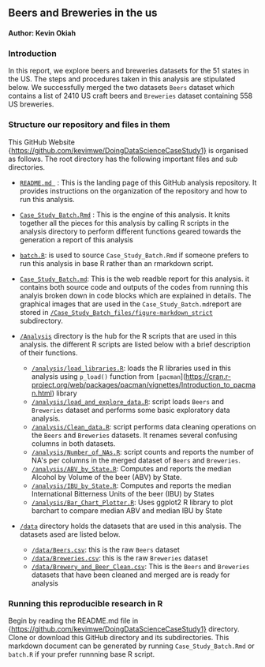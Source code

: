 ## Beers and Breweries in the us

#### Author: Kevin Okiah                               

### Introduction
In this report, we explore beers and breweries datasets for the 51 states in the US. The steps and procedures taken in this analysis are stipulated below. We successfully merged the two datasets `Beers` dataset which contains a list of 2410 US craft beers and `Breweries` dataset containing 558 US breweries.

### Structure our repository and files in them

This GitHub Website {https://github.com/kevimwe/DoingDataScienceCaseStudy1} is organised as follows. The root directory has  the following important files and sub directories.
  
* [`README.md `](https://github.com/kevimwe/DoingDataScienceCaseStudy1/blob/master/README.md) : This is the landing page of this GitHub analysis repository. It provides instructions on the organization of the repository and how to run this analysis.
* [`Case_Study_Batch.Rmd`](https://github.com/kevimwe/DoingDataScienceCaseStudy1/blob/master/Case_Study_Batch.Rmd) : This is the engine of this analysis. It knits together all the pieces for this analysis by calling R scripts in the analysis directory to perform different functions geared towards the generation a report of this analysis
* [`batch.R`](https://github.com/kevimwe/DoingDataScienceCaseStudy1/blob/master/batch.R): is used to source `Case_Study_Batch.Rmd` if someone prefers to run this analysis in base R rather than an rmarkdown script. 
* [`Case_Study_Batch.md`](https://github.com/kevimwe/DoingDataScienceCaseStudy1/blob/master/Case_Study_Batch.md): This is the web readble report for this analysis. it contains both source code and outputs of the codes from running this analyis broken down in code blocks which are explained in details. The graphical images that are used in the `Case_Study_Batch.md`report are stored in [`/Case_Study_Batch_files/figure-markdown_strict`](https://github.com/kevimwe/DoingDataScienceCaseStudy1/tree/master/Case_Study_Batch_files/figure-markdown_strict) subdirectory.

* [`/Analysis`](https://github.com/kevimwe/DoingDataScienceCaseStudy1/blob/master/analysis) directory is the hub for the R scripts that are used in this analysis. the different R scripts are listed below with a brief description of their functions.
    * [`/analysis/load_libraries.R`](https://github.com/kevimwe/DoingDataScienceCaseStudy1/blob/master/analysis/load_libraries.R): loads the R libraries used in this analysis using `p_load()` function from `[pacman`](https://cran.r-project.org/web/packages/pacman/vignettes/Introduction_to_pacman.html) library
    * [`/analysis/load_and_explore_data.R`](https://github.com/kevimwe/DoingDataScienceCaseStudy1/blob/master/analysis/load_and_explore_data.R): script loads `Beers` and `Breweries` dataset and performs some basic exploratory data analysis.
    * [`/analysis/Clean_data.R`](https://github.com/kevimwe/DoingDataScienceCaseStudy1/blob/master/analysis/Clean_data.R): script performs data cleaning operations on the `Beers` and `Breweries` datasets. It renames several confusing columns in both datasets.
    * [`/analysis/Number_of_NAs.R`](https://github.com/kevimwe/DoingDataScienceCaseStudy1/blob/master/analysis/Number_of_NAs.R): script counts and reports the number of NA's per columns in the merged dataset of `Beers` and `Breweries`.
    * [`/analysis/ABV_by_State.R`](https://github.com/kevimwe/DoingDataScienceCaseStudy1/blob/master/analysis/ABV_by_State.R): Computes and reports the median Alcohol by Volume of the beer (ABV) by State.
    * [`/analysis/IBU_by_State.R`](https://github.com/kevimwe/DoingDataScienceCaseStudy1/blob/master/analysis/IBU_by_State.R): Computes and reports the median International Bitterness Units of the beer (IBU) by States
    * [`/analysis/Bar_Chart_Plotter.R`](https://github.com/kevimwe/DoingDataScienceCaseStudy1/blob/master/analysis/Bar_Chart_Plotter.R): Uses ggplot2 R library to plot barchart to compare median ABV and median IBU by State

* [`/data`](https://github.com/kevimwe/DoingDataScienceCaseStudy1/blob/master/data) directory holds the datasets that are used in this analysis. The datasets ased are listed below. 
    * [`/data/Beers.csv`](https://github.com/kevimwe/DoingDataScienceCaseStudy1/blob/master/data/Beers.csv): this is the raw `Beers` dataset
    * [`/data/Breweries.csv`](https://github.com/kevimwe/DoingDataScienceCaseStudy1/blob/master/data/Breweries.csv): this is the raw `Breweries` dataset
    * [`/data/Brewery_and_Beer_Clean.csv`](https://github.com/kevimwe/DoingDataScienceCaseStudy1/blob/master/data/Brewery_and_Beer_Clean.csv): This is the `Beers` and `Breweries` datasets that have been cleaned and merged are is ready for analysis

### Running this reproducible research in R
Begin by reading the README.md file in {https://github.com/kevimwe/DoingDataScienceCaseStudy1} directory.  Clone or download this GitHub directory and its subdirectories. This markdown document can be generated by running `Case_Study_Batch.Rmd` or `batch.R` if your prefer runnning base R script.


